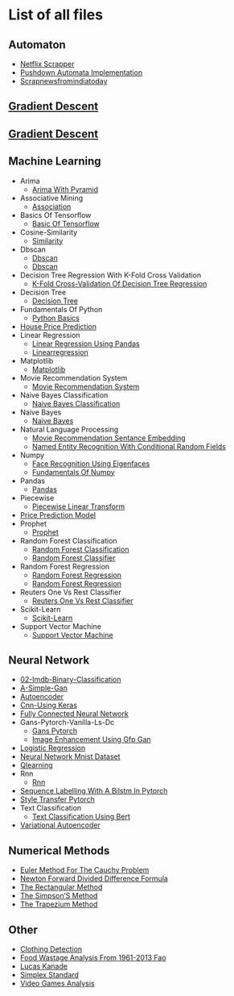 # List of all files

## Automaton
  * [Netflix Scrapper](https://github.com/TheAlgorithms/Jupyter/blob/master/Automaton/Netflix_Scrapper.ipynb)
  * [Pushdown Automata Implementation](https://github.com/TheAlgorithms/Jupyter/blob/master/Automaton/Pushdown_Automata_Implementation.ipynb)
  * [Scrapnewsfromindiatoday](https://github.com/TheAlgorithms/Jupyter/blob/master/Automaton/ScrapNewsfromIndiaToday.ipynb)

## [Gradient Descent](https://github.com/TheAlgorithms/Jupyter/blob/master//gradient_descent.ipynb)

## [Gradient Descent](https://github.com/TheAlgorithms/Jupyter/blob/master//gradient_descent.py)

## Machine Learning
  * Arima
    * [Arima With Pyramid](https://github.com/TheAlgorithms/Jupyter/blob/master/machine_learning/ARIMA/ARIMA%20with%20pyramid.ipynb)
  * Associative Mining
    * [Association](https://github.com/TheAlgorithms/Jupyter/blob/master/machine_learning/Associative%20Mining/Association.ipynb)
  * Basics Of Tensorflow
    * [Basic Of Tensorflow](https://github.com/TheAlgorithms/Jupyter/blob/master/machine_learning/Basics%20of%20tensorflow/Basic%20of%20TensorFlow.ipynb)
  * Cosine-Similarity
    * [Similarity](https://github.com/TheAlgorithms/Jupyter/blob/master/machine_learning/Cosine-Similarity/Similarity.ipynb)
  * Dbscan
    * [Dbscan](https://github.com/TheAlgorithms/Jupyter/blob/master/machine_learning/dbscan/dbscan.ipynb)
    * [Dbscan](https://github.com/TheAlgorithms/Jupyter/blob/master/machine_learning/dbscan/dbscan.py)
  * Decision Tree Regression With K-Fold Cross Validation
    * [K-Fold Cross-Validation Of Decision Tree Regression](https://github.com/TheAlgorithms/Jupyter/blob/master/machine_learning/Decision%20Tree%20regression%20with%20k-fold%20cross%20validation/k-fold%20cross-validation%20of%20decision%20tree%20regression.ipynb)
  * Decision Tree
    * [Decision Tree](https://github.com/TheAlgorithms/Jupyter/blob/master/machine_learning/Decision%20tree/Decision_Tree.ipynb)
  * Fundamentals Of Python
    * [Python Basics](https://github.com/TheAlgorithms/Jupyter/blob/master/machine_learning/Fundamentals%20of%20python/Python%20basics.ipynb)
  * [House Price Prediction](https://github.com/TheAlgorithms/Jupyter/blob/master/machine_learning/House_Price_Prediction.ipynb)
  * Linear Regression
    * [Linear Regression Using Pandas](https://github.com/TheAlgorithms/Jupyter/blob/master/machine_learning/Linear_Regression/linear_regression_using_pandas.ipynb)
    * [Linearregression](https://github.com/TheAlgorithms/Jupyter/blob/master/machine_learning/Linear_Regression/LinearRegression.ipynb)
  * Matplotlib
    * [Matplotlib](https://github.com/TheAlgorithms/Jupyter/blob/master/machine_learning/Matplotlib/Matplotlib.ipynb)
  * Movie Recommendation System
    * [Movie Recommendation System](https://github.com/TheAlgorithms/Jupyter/blob/master/machine_learning/Movie_recommendation_system/Movie_Recommendation_System.ipynb)
  * Naive Bayes Classification
    * [Naive Bayes Classification](https://github.com/TheAlgorithms/Jupyter/blob/master/machine_learning/Naive%20Bayes%20Classification/Naive_Bayes_Classification.ipynb)
  * Naive Bayes
    * [Naive Bayes](https://github.com/TheAlgorithms/Jupyter/blob/master/machine_learning/Naive_Bayes/naive_bayes.ipynb)
  * Natural Language Processing
    * [Movie Recommendation Sentance Embedding](https://github.com/TheAlgorithms/Jupyter/blob/master/machine_learning/Natural%20language%20processing/Movie_recommendation_Sentance_Embedding.ipynb)
    * [Named Entity Recognition With Conditional Random Fields](https://github.com/TheAlgorithms/Jupyter/blob/master/machine_learning/Natural%20language%20processing/Named%20Entity%20Recognition%20with%20Conditional%20Random%20Fields.ipynb)
  * Numpy
    * [Face Recognition Using Eigenfaces](https://github.com/TheAlgorithms/Jupyter/blob/master/machine_learning/Numpy/face_recognition_using_eigenFaces.ipynb)
    * [Fundamentals Of Numpy](https://github.com/TheAlgorithms/Jupyter/blob/master/machine_learning/Numpy/Fundamentals%20of%20Numpy.ipynb)
  * Pandas
    * [Pandas](https://github.com/TheAlgorithms/Jupyter/blob/master/machine_learning/Pandas/Pandas.ipynb)
  * Piecewise
    * [Piecewise Linear Transform](https://github.com/TheAlgorithms/Jupyter/blob/master/machine_learning/Piecewise/piecewise_linear_transform.ipynb)
  * [Price Prediction Model](https://github.com/TheAlgorithms/Jupyter/blob/master/machine_learning/price_prediction_model.ipynb)
  * Prophet
    * [Prophet](https://github.com/TheAlgorithms/Jupyter/blob/master/machine_learning/Prophet/Prophet.ipynb)
  * Random Forest Classification
    * [Random Forest Classification](https://github.com/TheAlgorithms/Jupyter/blob/master/machine_learning/random_forest_classification/random_forest_classification.py)
    * [Random Forest Classifier](https://github.com/TheAlgorithms/Jupyter/blob/master/machine_learning/random_forest_classification/random_forest_classifier.ipynb)
  * Random Forest Regression
    * [Random Forest Regression](https://github.com/TheAlgorithms/Jupyter/blob/master/machine_learning/random_forest_regression/random_forest_regression.ipynb)
    * [Random Forest Regression](https://github.com/TheAlgorithms/Jupyter/blob/master/machine_learning/random_forest_regression/random_forest_regression.py)
  * Reuters One Vs Rest Classifier
    * [Reuters One Vs Rest Classifier](https://github.com/TheAlgorithms/Jupyter/blob/master/machine_learning/Reuters_one_vs_rest_classifier/reuters_one_vs_rest_classifier.ipynb)
  * Scikit-Learn
    * [Scikit-Learn](https://github.com/TheAlgorithms/Jupyter/blob/master/machine_learning/Scikit-learn/Scikit-learn.ipynb)
  * Support Vector Machine
    * [Support Vector Machine](https://github.com/TheAlgorithms/Jupyter/blob/master/machine_learning/Support_Vector_Machine/Support%20Vector%20Machine.ipynb)

## Neural Network
  * [02-Imdb-Binary-Classification](https://github.com/TheAlgorithms/Jupyter/blob/master/neural_network/02-imdb-binary-classification.ipynb)
  * [A-Simple-Gan](https://github.com/TheAlgorithms/Jupyter/blob/master/neural_network/A-simple-GAN.ipynb)
  * [Autoencoder](https://github.com/TheAlgorithms/Jupyter/blob/master/neural_network/autoencoder.ipynb)
  * [Cnn-Using Keras](https://github.com/TheAlgorithms/Jupyter/blob/master/neural_network/CNN-using%20keras.ipynb)
  * [Fully Connected Neural Network](https://github.com/TheAlgorithms/Jupyter/blob/master/neural_network/fully_connected_neural_network.ipynb)
  * Gans-Pytorch-Vanilla-Ls-Dc
    * [Gans Pytorch](https://github.com/TheAlgorithms/Jupyter/blob/master/neural_network/GANs-PyTorch-Vanilla-LS-DC/GANs_PyTorch.ipynb)
    * [Image Enhancement Using Gfp Gan](https://github.com/TheAlgorithms/Jupyter/blob/master/neural_network/GANs-PyTorch-Vanilla-LS-DC/Image_Enhancement_Using_GFP_GAN.ipynb)
  * [Logistic Regression](https://github.com/TheAlgorithms/Jupyter/blob/master/neural_network/Logistic_Regression.ipynb)
  * [Neural Network Mnist Dataset](https://github.com/TheAlgorithms/Jupyter/blob/master/neural_network/Neural_network_Mnist_Dataset.ipynb)
  * [Qlearning](https://github.com/TheAlgorithms/Jupyter/blob/master/neural_network/qlearning.ipynb)
  * Rnn
    * [Rnn](https://github.com/TheAlgorithms/Jupyter/blob/master/neural_network/RNN/rnn.ipynb)
  * [Sequence Labelling With A Bilstm In Pytorch](https://github.com/TheAlgorithms/Jupyter/blob/master/neural_network/Sequence%20Labelling%20with%20a%20BiLSTM%20in%20PyTorch.ipynb)
  * [Style Transfer Pytorch](https://github.com/TheAlgorithms/Jupyter/blob/master/neural_network/style_transfer_pytorch.ipynb)
  * Text Classification
    * [Text Classification Using Bert](https://github.com/TheAlgorithms/Jupyter/blob/master/neural_network/Text%20Classification/text_classification_using_BERT.ipynb)
  * [Variational Autoencoder](https://github.com/TheAlgorithms/Jupyter/blob/master/neural_network/variational_autoencoder.ipynb)

## Numerical Methods
  * [Euler Method For The Cauchy Problem](https://github.com/TheAlgorithms/Jupyter/blob/master/numerical_methods/euler_method_for_the_Cauchy_problem.ipynb)
  * [Newton Forward Divided Difference Formula](https://github.com/TheAlgorithms/Jupyter/blob/master/numerical_methods/newton_forward_divided_difference_formula.ipynb)
  * [The Rectangular Method](https://github.com/TheAlgorithms/Jupyter/blob/master/numerical_methods/the_rectangular_method.ipynb)
  * [The Simpson’S Method](https://github.com/TheAlgorithms/Jupyter/blob/master/numerical_methods/the_Simpson’s_method.ipynb)
  * [The Trapezium Method](https://github.com/TheAlgorithms/Jupyter/blob/master/numerical_methods/the_trapezium_method.ipynb)

## Other
  * [Clothing Detection](https://github.com/TheAlgorithms/Jupyter/blob/master/other/clothing_detection.ipynb)
  * [Food Wastage Analysis From 1961-2013 Fao](https://github.com/TheAlgorithms/Jupyter/blob/master/other/food_wastage_analysis_from_1961-2013_fao.ipynb)
  * [Lucas Kanade](https://github.com/TheAlgorithms/Jupyter/blob/master/other/lucas_kanade.ipynb)
  * [Simplex Standard](https://github.com/TheAlgorithms/Jupyter/blob/master/other/Simplex_standard.ipynb)
  * [Video Games Analysis](https://github.com/TheAlgorithms/Jupyter/blob/master/other/Video%20games%20analysis.ipynb)
